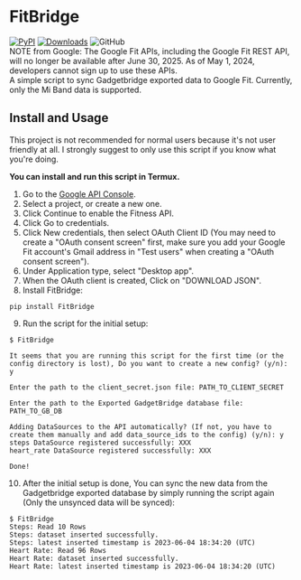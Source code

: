 # FitBridge
[![PyPI](https://img.shields.io/pypi/v/FitBridge)](https://pypi.org/project/FitBridge/)
[![Downloads](https://static.pepy.tech/badge/fitbridge)](https://pepy.tech/project/fitbridge)
![GitHub](https://img.shields.io/github/license/moh53n/FitBridge?color=black)    
NOTE from Google: The Google Fit APIs, including the Google Fit REST API, will no longer be available after June 30, 2025. As of May 1, 2024, developers cannot sign up to use these APIs.     
A simple script to sync Gadgetbridge exported data to Google Fit. Currently, only the Mi Band data is supported.

## Install and Usage

This project is not recommended for normal users because it's not user friendly at all. I strongly suggest to only use this script if you know what you're doing.   
    
**You can install and run this script in Termux.**    
    
1. Go to the [Google API Console](https://console.cloud.google.com/flows/enableapi?apiid=fitness).    
2. Select a project, or create a new one.    
3. Click Continue to enable the Fitness API.    
4. Click Go to credentials.    
5. Click New credentials, then select OAuth Client ID (You may need to create a "OAuth consent screen" first, make sure you add your Google Fit account's Gmail address in "Test users" when creating a "OAuth consent screen").    
6. Under Application type, select "Desktop app".    
7. When the OAuth client is created, Click on "DOWNLOAD JSON".
8. Install FitBridge:    
```
pip install FitBridge
```    
9. Run the script for the initial setup:
```
$ FitBridge 

It seems that you are running this script for the first time (or the config directory is lost), Do you want to create a new config? (y/n): y

Enter the path to the client_secret.json file: PATH_TO_CLIENT_SECRET

Enter the path to the Exported GadgetBridge database file: PATH_TO_GB_DB

Adding DataSources to the API automatically? (If not, you have to create them manually and add data_source_ids to the config) (y/n): y
steps DataSource registered successfully: XXX
heart_rate DataSource registered successfully: XXX

Done!
```
10. After the initial setup is done, You can sync the new data from the Gadgetbridge exported database by simply running the script again (Only the unsynced data will be synced):
```
$ FitBridge
Steps: Read 10 Rows
Steps: dataset inserted successfully.
Steps: latest inserted timestamp is 2023-06-04 18:34:20 (UTC)
Heart Rate: Read 96 Rows
Heart Rate: dataset inserted successfully.
Heart Rate: latest inserted timestamp is 2023-06-04 18:34:20 (UTC)
```
